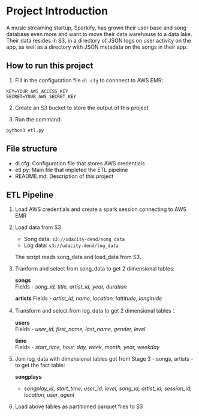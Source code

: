 
# Project Introduction
A music streaming startup, Sparkify, has grown their user base and song database even more and want to move their data warehouse to a data lake. Their data resides in S3, in a directory of JSON logs on user activity on the app, as well as a directory with JSON metadata on the songs in their app.


## How to run this project

1. Fill in the configuration file `dl.cfg` to connnect to AWS EMR:

```
KEY=YOUR_AWS_ACCESS_KEY
SECRET=YOUR_AWS_SECRET_KEY
```

2. Create an S3 bucket to store the output of this project

3. Run the command:
```
python3 etl.py
```


## File structure

- dl.cfg: Configuration file that stores AWS credentials
- etl.py: Main file that impleted the ETL pipeline
- README.md: Description of this project 


## ETL Pipeline

1. Load AWS credentials and create a spark session connecting to AWS EMR
    
2. Load data from S3
    
    -   Song data:  `s3://udacity-dend/song_data`
    -   Log data:  `s3://udacity-dend/log_data`
    
    The script reads song_data and load_data from S3.
    
3. Tranform and select from song_data to get 2 dimensional tables:

	 **songs**  
    Fields - _song_id, title, artist_id, year, duration_
    
	**artists** 
    Fields -   _artist_id, name, location, lattitude, longitude_

4. Transform and select from log_data to get 2 dimensional tables：

	**users**  
		Fields -   _user_id, first_name, last_name, gender, level_
    
    **time**  
    Fields -   _start_time, hour, day, week, month, year, weekday_
    
5. Join log_data with dimensional tables got from Stage 3 - songs, artists - to get the fact table:

	**songplays**  
    -   _songplay_id, start_time, user_id, level, song_id, artist_id, session_id, location, user_agent_        

6. Load above tables as partitioned parquet files to S3
    
    
